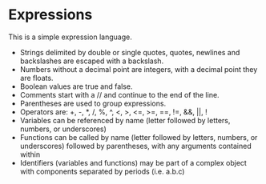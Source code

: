 # Expressions

This is a simple expression language.

- Strings delimited by double or single quotes, quotes, newlines and backslashes are escaped with a backslash.
- Numbers without a decimal point are integers, with a decimal point they are floats.
- Boolean values are true and false.
- Comments start with a // and continue to the end of the line.
- Parentheses are used to group expressions.
- Operators are: +, -, *, /, %, ^, <, >, <=, >=, ==, !=, &&, ||, !
- Variables can be referenced by name (letter followed by letters, numbers, or underscores)
- Functions can be called by name (letter followed by letters, numbers, or underscores) followed by parentheses, with any arguments contained within
- Identifiers (variables and functions) may be part of a complex object with components separated by periods (i.e. a.b.c)